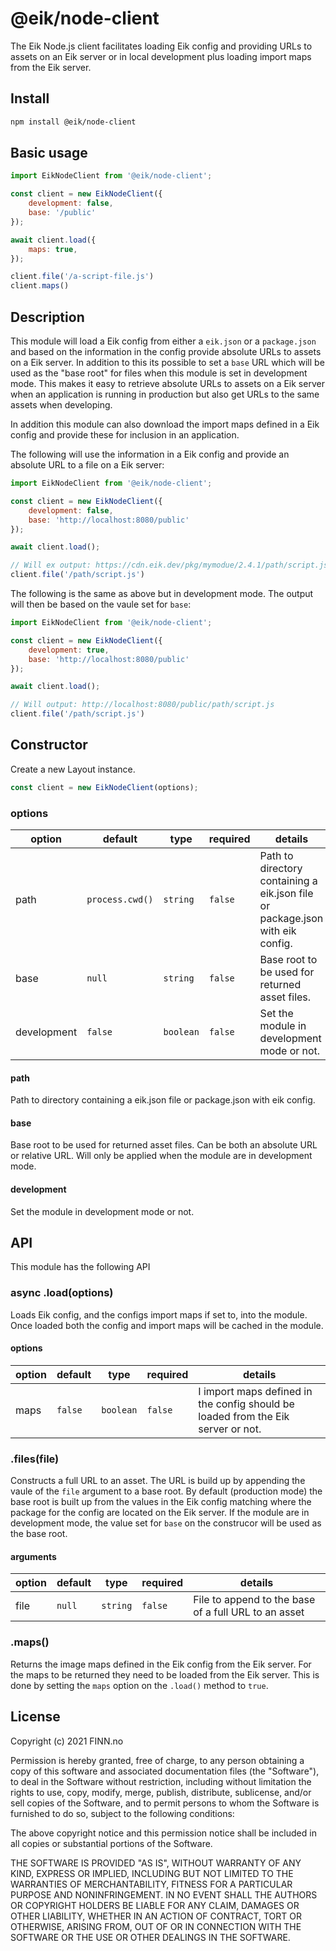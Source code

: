 # @eik/node-client

The Eik Node.js client facilitates loading Eik config and providing URLs to assets on an Eik server or in local development plus loading import maps from the Eik server.

## Install

```sh
npm install @eik/node-client
```

## Basic usage

```js
import EikNodeClient from '@eik/node-client';

const client = new EikNodeClient({
    development: false,
    base: '/public'
});

await client.load({
    maps: true,
});

client.file('/a-script-file.js')
client.maps()
```

## Description

This module will load a Eik config from either a `eik.json` or a `package.json` and based on the information in the config provide absolute URLs to assets on a Eik server. In addition to this its possible to set a `base` URL which will be used as the "base root" for files when this module is set in development mode. This makes it easy to retrieve absolute URLs to assets on a Eik server when an application is running in production but also get URLs to the same assets when developing.

In addition this module can also download the import maps defined in a Eik config and provide these for inclusion in an application.

The following will use the information in a Eik config and provide an absolute URL to a file on a Eik server:

```js
import EikNodeClient from '@eik/node-client';

const client = new EikNodeClient({
    development: false,
    base: 'http://localhost:8080/public'        
});

await client.load();

// Will ex output: https://cdn.eik.dev/pkg/mymodue/2.4.1/path/script.js
client.file('/path/script.js')
```

The following is the same as above but in development mode. The output will then be based on the vaule set for `base`:

```js
import EikNodeClient from '@eik/node-client';

const client = new EikNodeClient({
    development: true,
    base: 'http://localhost:8080/public'        
});

await client.load();

// Will output: http://localhost:8080/public/path/script.js
client.file('/path/script.js')
```

## Constructor

Create a new Layout instance.

```js
const client = new EikNodeClient(options);
```

### options

| option      | default         | type      | required | details                                                                       |
| ----------- | --------------- | --------- | -------- | ----------------------------------------------------------------------------- |
| path        | `process.cwd()` | `string`  | `false`  | Path to directory containing a eik.json file or package.json with eik config. |
| base        | `null`          | `string`  | `false`  | Base root to be used for returned asset files.                                |
| development | `false`         | `boolean` | `false`  | Set the module in development mode or not.                                    |

#### path

Path to directory containing a eik.json file or package.json with eik config.

#### base

Base root to be used for returned asset files. Can be both an absolute URL or relative URL. Will only be applied when the module are in development mode.

#### development

Set the module in development mode or not.

## API

This module has the following API

### async .load(options)

Loads Eik config, and the configs import maps if set to, into the module. Once loaded both the config and import maps will be cached in the module.

#### options

| option      | default         | type       | required | details                                                                          |
| ----------- | --------------- | ---------- | -------- | -------------------------------------------------------------------------------- |
| maps        | `false`         | `boolean`  | `false`  | I import maps defined in the config should be loaded from the Eik server or not. |


### .files(file)

Constructs a full URL to an asset. The URL is build up by appending the vaule of the `file` argument to a base root. By default (production mode) the base root is built up from the values in the Eik config matching where the package for the config are located on the Eik server. If the module are in development mode, the value set for `base` on the construcor will be used as the base root.

#### arguments

| option      | default         | type       | required | details                                                                          |
| ----------- | --------------- | ---------- | -------- | -------------------------------------------------------------------------------- |
| file        | `null`          | `string`   | `false`  | File to append to the base of a full URL to an asset                             |


### .maps()

Returns the image maps defined in the Eik config from the Eik server. For the maps to be returned they need to be loaded from the Eik server. This is done by setting the `maps` option on the `.load()` method to `true`.

## License

Copyright (c) 2021 FINN.no

Permission is hereby granted, free of charge, to any person obtaining a copy
of this software and associated documentation files (the "Software"), to deal
in the Software without restriction, including without limitation the rights
to use, copy, modify, merge, publish, distribute, sublicense, and/or sell
copies of the Software, and to permit persons to whom the Software is
furnished to do so, subject to the following conditions:

The above copyright notice and this permission notice shall be included in all
copies or substantial portions of the Software.

THE SOFTWARE IS PROVIDED "AS IS", WITHOUT WARRANTY OF ANY KIND, EXPRESS OR
IMPLIED, INCLUDING BUT NOT LIMITED TO THE WARRANTIES OF MERCHANTABILITY,
FITNESS FOR A PARTICULAR PURPOSE AND NONINFRINGEMENT. IN NO EVENT SHALL THE
AUTHORS OR COPYRIGHT HOLDERS BE LIABLE FOR ANY CLAIM, DAMAGES OR OTHER
LIABILITY, WHETHER IN AN ACTION OF CONTRACT, TORT OR OTHERWISE, ARISING FROM,
OUT OF OR IN CONNECTION WITH THE SOFTWARE OR THE USE OR OTHER DEALINGS IN THE
SOFTWARE.